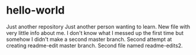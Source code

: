 # hello-world
Just another repository
Just another person wanting to learn.
New file with very little info about me.
I don't know what I messed up the first time but somehow I didn't make a second master branch.
Second attempt at creating readme-edit master branch.
Second file named readme-edits2.
